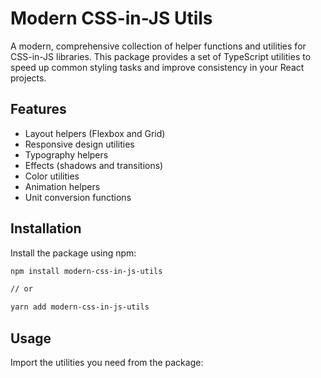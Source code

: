 # Modern CSS-in-JS Utils

A modern, comprehensive collection of helper functions and utilities for CSS-in-JS libraries. This package provides a set of TypeScript utilities to speed up common styling tasks and improve consistency in your React projects.

## Features

- Layout helpers (Flexbox and Grid)
- Responsive design utilities
- Typography helpers
- Effects (shadows and transitions)
- Color utilities
- Animation helpers
- Unit conversion functions

## Installation

Install the package using npm:

```bash
npm install modern-css-in-js-utils 

// or

yarn add modern-css-in-js-utils
```

## Usage
Import the utilities you need from the package:

